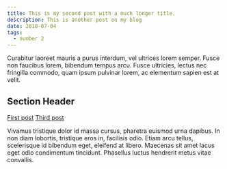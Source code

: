 ```yaml
---
title: This is my second post with a much longer title.
description: This is another post on my blog
date: 2018-07-04
tags:
  - number 2
---
```

Curabitur laoreet mauris a purus interdum, vel ultrices lorem semper. Fusce non faucibus lorem, bibendum tempus arcu. Fusce ultricies, lectus nec fringilla commodo, quam ipsum pulvinar lorem, ac elementum sapien est at velit.

## Section Header

<a href="/blog/firstpost/">First post</a>
<a href="/blog/thirdpost/">Third post</a>

Vivamus tristique dolor id massa cursus, pharetra euismod urna dapibus. In non diam lobortis, tristique eros in, facilisis odio. Etiam arcu tellus, scelerisque id bibendum eget, eleifend at libero. Maecenas sit amet lacus eget odio condimentum tincidunt. Phasellus luctus hendrerit metus vitae convallis.
